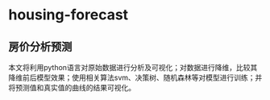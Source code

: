 # housing-forecast

## 房价分析预测

本文将利用python语言对原始数据进行分析及可视化；对数据进行降维，比较其降维前后模型效果；使用相关算法svm、决策树、随机森林等对模型进行训练；并将预测值和真实值的曲线的结果可视化。

